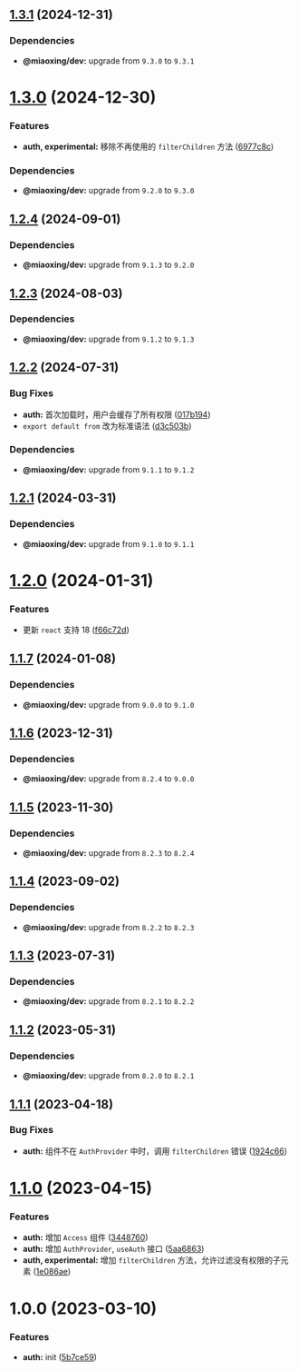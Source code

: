 ## [1.3.1](https://github.com/miaoxing/mxjs-auth/compare/v1.3.0...v1.3.1) (2024-12-31)





### Dependencies

* **@miaoxing/dev:** upgrade from `9.3.0` to `9.3.1`

# [1.3.0](https://github.com/miaoxing/mxjs-auth/compare/v1.2.4...v1.3.0) (2024-12-30)


### Features

* **auth, experimental:** 移除不再使用的 `filterChildren` 方法 ([6977c8c](https://github.com/miaoxing/mxjs-auth/commit/6977c8cb122b4861b022661a0b4d86d580d35d7e))





### Dependencies

* **@miaoxing/dev:** upgrade from `9.2.0` to `9.3.0`

## [1.2.4](https://github.com/miaoxing/mxjs-auth/compare/v1.2.3...v1.2.4) (2024-09-01)





### Dependencies

* **@miaoxing/dev:** upgrade from `9.1.3` to `9.2.0`

## [1.2.3](https://github.com/miaoxing/mxjs-auth/compare/v1.2.2...v1.2.3) (2024-08-03)





### Dependencies

* **@miaoxing/dev:** upgrade from `9.1.2` to `9.1.3`

## [1.2.2](https://github.com/miaoxing/mxjs-auth/compare/v1.2.1...v1.2.2) (2024-07-31)


### Bug Fixes

* **auth:** 首次加载时，用户会缓存了所有权限 ([017b194](https://github.com/miaoxing/mxjs-auth/commit/017b19443333c0bb6d3e0d194fed405e53a8a82b))
* `export default from` 改为标准语法 ([d3c503b](https://github.com/miaoxing/mxjs-auth/commit/d3c503bcc278914e5a82fc09ee4b8533f6e922cc))





### Dependencies

* **@miaoxing/dev:** upgrade from `9.1.1` to `9.1.2`

## [1.2.1](https://github.com/miaoxing/mxjs-auth/compare/v1.2.0...v1.2.1) (2024-03-31)





### Dependencies

* **@miaoxing/dev:** upgrade from `9.1.0` to `9.1.1`

# [1.2.0](https://github.com/miaoxing/mxjs-auth/compare/v1.1.7...v1.2.0) (2024-01-31)


### Features

* 更新 `react` 支持 18 ([f66c72d](https://github.com/miaoxing/mxjs-auth/commit/f66c72d5db66113deb09c0dd4c52b1a8ece4123c))

## [1.1.7](https://github.com/miaoxing/mxjs-auth/compare/v1.1.6...v1.1.7) (2024-01-08)





### Dependencies

* **@miaoxing/dev:** upgrade from `9.0.0` to `9.1.0`

## [1.1.6](https://github.com/miaoxing/mxjs-auth/compare/v1.1.5...v1.1.6) (2023-12-31)





### Dependencies

* **@miaoxing/dev:** upgrade from `8.2.4` to `9.0.0`

## [1.1.5](https://github.com/miaoxing/mxjs-auth/compare/v1.1.4...v1.1.5) (2023-11-30)





### Dependencies

* **@miaoxing/dev:** upgrade from `8.2.3` to `8.2.4`

## [1.1.4](https://github.com/miaoxing/mxjs-auth/compare/v1.1.3...v1.1.4) (2023-09-02)





### Dependencies

* **@miaoxing/dev:** upgrade from `8.2.2` to `8.2.3`

## [1.1.3](https://github.com/miaoxing/mxjs-auth/compare/v1.1.2...v1.1.3) (2023-07-31)





### Dependencies

* **@miaoxing/dev:** upgrade from `8.2.1` to `8.2.2`

## [1.1.2](https://github.com/miaoxing/mxjs-auth/compare/v1.1.1...v1.1.2) (2023-05-31)





### Dependencies

* **@miaoxing/dev:** upgrade from `8.2.0` to `8.2.1`

## [1.1.1](https://github.com/miaoxing/mxjs-auth/compare/v1.1.0...v1.1.1) (2023-04-18)


### Bug Fixes

* **auth:** 组件不在 `AuthProvider` 中时，调用 `filterChildren` 错误 ([1924c66](https://github.com/miaoxing/mxjs-auth/commit/1924c663dd66193f5a5e012863540a2b6090a40a))

# [1.1.0](https://github.com/miaoxing/mxjs-auth/compare/v1.0.0...v1.1.0) (2023-04-15)


### Features

* **auth:** 增加 `Access` 组件 ([3448760](https://github.com/miaoxing/mxjs-auth/commit/3448760a3165a61e67ea1614c46641ff9001996c))
* **auth:** 增加 `AuthProvider`, `useAuth` 接口 ([5aa6863](https://github.com/miaoxing/mxjs-auth/commit/5aa6863051d78e31d007ad86aa810f1dcdeecbd2))
* **auth, experimental:** 增加 `filterChildren` 方法，允许过滤没有权限的子元素 ([1e086ae](https://github.com/miaoxing/mxjs-auth/commit/1e086ae3c58dd1ddd78dafaf3b8cdcf39450e71b))

# 1.0.0 (2023-03-10)


### Features

* **auth:** init ([5b7ce59](https://github.com/miaoxing/mxjs-auth/commit/5b7ce5981b367e9b67a2f43266240d58ff8118bc))
